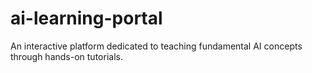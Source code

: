 # ai-learning-portal
An interactive platform dedicated to teaching fundamental AI concepts through hands-on tutorials. 

